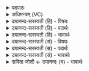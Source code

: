 <details><summary>पदपाठः</summary>

य॒ज्ञः। दे॒वाना॑म्। प्रति॑। ए॒ति॒। सु॒म्नम्। आदि॑त्यासः। भव॑त। मृ॒ड॒यन्तः॑। आ। वः॒। अ॒र्वाची॑। सु॒म॒तिरिति॑ सुऽम॒तिः। व॒वृ॒त्या॒त्। अ॒होः। चि॒त्। या। व॒रि॒वो॒वित्त॒रेति॑ वरिवो॒वित्ऽत॑रा। अस॑त्। आ॒दि॒त्येभ्यः। त्वा॒। ४।
</details>

<details><summary>अधिमन्त्रम् (VC)</summary>

- आदित्यो गृहपतिर्देवताः
- कुत्स ऋषिः
- निचृद् जगती
- निषादः
</details>

<details><summary>दयानन्द-सरस्वती (हि) - विषयः</summary>

फिर भी गृहाश्रम का विषय अगले मन्त्र में कहा है ॥
</details>

<details><summary>दयानन्द-सरस्वती (हि) - पदार्थः</summary>

पदार्थान्वयभाषाः -  हे (आदित्यासः) सूर्य्यलोकों के समान विद्या आदि शुभ गुणों से प्रकाशमान ! आप जो (देवानाम्) विद्वान् (वः) आप लोगों का यह (यज्ञः) स्त्रीपुरुषों के वर्त्तने योग्य गृहाश्रम व्यवहार (सुम्नम्) सुख को (प्रति) (एति) निश्चय करके प्राप्त करता है और (या) जो (अंहोः) गृहाश्रम के सुख को सिद्ध करनेवाली (अर्वाची) अच्छी शिक्षा और विद्याभ्यास के पीछे विज्ञानप्राप्ति का हेतु (वरिवोवित्तरा) सत्यव्यवहार का निरन्तर विज्ञान देनेवाली आप लोगों की (सुमतिः) श्रेष्ठ बुद्धि, श्रेष्ठ मार्ग में (आ) निरन्तर (ववृत्यात्) प्रवृत्त होवे, जो (आदित्येभ्यः) आप्त विद्वानों से उत्तम विद्या और शिक्षा जो (त्वा) तुझ को (असत्) प्राप्त हो, (चित्) उस बुद्धि से ही युक्त हम दोनों स्त्री-पुरुष को (मृडयन्तः) सदा सुख देते (भवत) रहिये ॥४॥
</details>

<details><summary>दयानन्द-सरस्वती (हि) - भावार्थः</summary>

भावार्थभाषाः -  विवाह करके स्त्रीपुरुषों को चाहिये कि जिस-जिस काम से विद्या, अच्छी शिक्षा, बुद्धि, धन, सुहृद्भाव और परोपकार बढ़े, उस कर्म का सेवन अवश्य किया करें ॥४॥
</details>

<details><summary>दयानन्द-सरस्वती (सं) - विषयः</summary>

पुनर्गृहाश्रमविषयमाह ॥
</details>

<details><summary>दयानन्द-सरस्वती (सं) - पदार्थः</summary>

पदार्थान्वयभाषाः -  हे आदित्यासः ! यूयं देवानां वो युष्माकं यो गृहाश्रमाख्यो यज्ञः सुम्नं प्रत्येति, यांहोऽर्वाची वरिवोवित्तरा सुमतिराववृत्यात्। या त्वादित्येभ्यः प्राप्तोत्तमविद्याशिक्षाऽसत्, तया चिद् युक्त्या वा वां सदा मृडयन्तो भवत ॥४॥
</details>

<details><summary>दयानन्द-सरस्वती (सं) - भावार्थः</summary>

भावार्थभाषाः -  विवाहं कृत्वा स्त्रीपुरुषाभ्यामाप्तानां विदुषां सङ्गाद्येन येन कर्मणा विद्यासुशिक्षाबुद्धिधनं सौहार्दं परोपकारश्च वर्द्धेत, तत्तदनुष्ठेयमिति ॥४॥
</details>

<details><summary>सविता जोशी ← दयानन्दः (म) - भावार्थः</summary>

भावार्थभाषाः -  गृहस्थाश्रमी स्त्री-पुरुषांनी ज्या कर्मामुळे विद्या, चांगले शिक्षण, बुद्धी, धन, सुहृदभाव व परोपकार वाढेल, असे कर्म केले पाहिजे.
</details>
